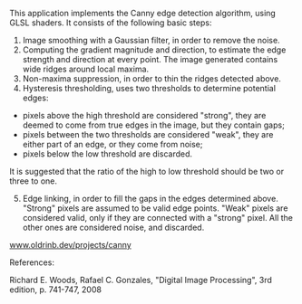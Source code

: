 This application implements the Canny edge detection algorithm, using GLSL
shaders. It consists of the following basic steps:
1. Image smoothing with a Gaussian filter, in order to remove the noise.
2. Computing the gradient magnitude and direction, to estimate the edge
strength and direction at every point. The image generated contains wide
ridges around local maxima.
3. Non-maxima suppression, in order to thin the ridges detected above.
4. Hysteresis thresholding, uses two thresholds to determine potential edges:
- pixels above the high threshold are considered "strong", they are deemed
to come from true edges in the image, but they contain gaps;
- pixels between the two thresholds are considered "weak", they are either part
of an edge, or they come from noise;
- pixels below the low threshold are discarded.

It is suggested that the ratio of the high to low threshold should be two
or three to one.

5. Edge linking, in order to fill the gaps in the edges determined above.
"Strong" pixels are assumed to be valid edge points. "Weak" pixels are
considered valid, only if they are connected with a "strong" pixel. All the
other ones are considered noise, and discarded.

www.oldrinb.dev/projects/canny

References:

Richard E. Woods, Rafael C. Gonzales, "Digital Image Processing", 3rd edition,
p. 741-747, 2008
